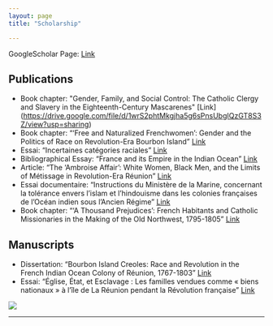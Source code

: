 ```yaml
---
layout: page
title: "Scholarship"

---
```



GoogleScholar Page: [Link](https://scholar.google.com/citations?user=8jtmeYUAAAAJ&amp;hl=en)

## Publications

- Book chapter: "Gender, Family, and Social Control: The Catholic Clergy and Slavery in the Eighteenth-Century Mascarenes" [Link] (https://drive.google.com/file/d/1wrS2phtMkgjha5g6sPnsUbgIQzGT8S3Z/view?usp=sharing)
- Book chapter: “‘Free and Naturalized Frenchwomen’: Gender and the Politics of Race on Revolution-Era Bourbon Island” [Link](https://drive.google.com/file/d/1cMVdzSqllaTQOwYEjVO4FyYmCj5_VFts/view?usp=sharing)
- Essai: “Incertaines catégories raciales” [Link](https://drive.google.com/file/d/1X4gHCJ25a7Ik6ZrJXyfjogHcZ3ewZH4j/view?usp=sharing)
- Bibliographical Essay: “France and its Empire in the Indian Ocean” [Link](https://drive.google.com/file/d/1E-aXR8FHurDIJGhWrcERDPEunQA0EhkR/view?usp=sharing)
- Article: “The ‘Ambroise Affair’: White Women, Black Men, and the Limits of Métissage 			in Revolution-Era Réunion” [Link](https://drive.google.com/file/d/13HDaWQDQkAgnthVORFdYn4tqqhlsAguF/view?usp=sharing)
- Essai documentaire: “Instructions du Ministère de la Marine, concernant la tolérance envers l’islam et l’hindouisme dans les colonies françaises de l’Océan indien sous l’Ancien Régime” [Link](https://www.cairn.info/revue-outre-mers-2015-2-page-285.htm)
- Book chapter: “‘A Thousand Prejudices’: French Habitants and Catholic Missionaries in the Making of the Old Northwest, 1795-1805” [Link](https://drive.google.com/file/d/11tlLSyZsk0CGviQG3r8ItdsuyUudYvXS/view?usp=sharing)

## Manuscripts

- Dissertation: “Bourbon Island Creoles: Race and Revolution in the French Indian Ocean Colony of Réunion, 1767-1803” [Link](https://drive.google.com/file/d/1ywHXi5mUUO-OqxAZwqNq_DLvdJ8_UHwt/view?usp=drive_link)
- Essai: “Église, État, et Esclavage : Les familles vendues comme « biens nationaux » à l’île de La Réunion pendant la Révolution française” [Link](https://docs.google.com/document/d/1CzxLLipZtUhSqbbFU-m2okYH0g2eXzWX/edit?usp=sharing&ouid=112037445374503169151&rtpof=true&sd=true)
  
<img src="{{ site.baseurl }}/montstmichel.gif">    

---
